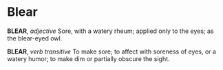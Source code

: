 # Blear

**BLEAR**, _adjective_ Sore, with a watery rheum; applied only to the eyes; as the blear-eyed owl.

**BLEAR**, _verb transitive_ To make sore; to affect with soreness of eyes, or a watery humor; to make dim or partially obscure the sight.